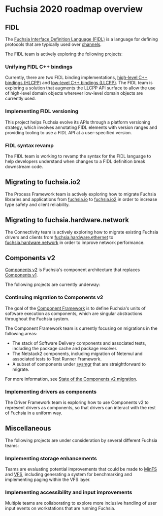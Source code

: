 # Fuchsia 2020 roadmap overview

## FIDL

The [Fuchsia Interface Definition Language (FIDL)](/docs/glossary.md#fidl) is a
language for defining protocols that are typically used over
[channels](/docs/glossary.md#channel).

The FIDL team is actively exploring the following projects:

### Unifying FIDL C++ bindings

Currently, there are two FIDL binding implementations,
[high-level C++ bindings (HLCPP)](/docs/reference/fidl/bindings/hlcpp-bindings.md)
and
[low-level C++ bindings (LLCPP)](/docs/reference/fidl/bindings/llcpp-bindings.md).
The FIDL team is exploring a solution that augments the LLCPP API surface to
allow the use of high-level domain objects wherever low-level domain objects are
currently used.

### Implementing FIDL versioning

This project helps Fuchsia evolve its APIs through a platform versioning
strategy, which involves annotating FIDL elements with version ranges and
providing tooling to use a FIDL API at a user-specified version.

### FIDL syntax revamp

The FIDL team is working to revamp the syntax for the FIDL language to help
developers understand when changes to a FIDL definition break downstream code.

## Migrating to fuchsia.io2

The Process Framework team is actively exploring how to migrate Fuchsia
libraries and applications from [fuchsia.io](/sdk/fidl/fuchsia.io/) to
[fuchsia.io2](/sdk/fidl/fuchsia.io2/) in order to increase type safety and
client reliability.

## Migrating to fuchsia.hardware.network

The Connectivity team is actively exploring how to migrate existing Fuchsia
drivers and clients from
[fuchsia.hardware.ethernet](/sdk/fidl/fuchsia.hardware.ethernet/) to
[fuchsia.hardware.network](/sdk/fidl/fuchsia.hardware.network/) in order to
improve network performance.

## Components v2

[Components v2](/docs/glossary.md#components-v2) is Fuchsia's component
architecture that replaces [Components v1](/docs/glossary.md#components-v1).

The following projects are currently underway:

### Continuing migration to Components v2

The goal of the [Component Framework](/docs/glossary.md#component-framework) is
to define Fuchsia's units of software execution as components, which are
singular abstractions throughout the Fuchsia system.

The Component Framework team is currently focusing on migrations in the
following areas:

-   The stack of Software Delivery components and associated tests, including
    the package cache and package resolver.
-   The Netstack2 components, including migration of Netemul and associated
    tests to Test Runner Framework.
-   A subset of components under [sysmgr](/docs/glossary.md#sysmgr) that are
    straightforward to migrate.

For more information, see
[State of the Components v2 migration](/docs/concepts/components/v2/migration.md).

### Implementing drivers as components

The Driver Framework team is exploring how to use Components v2 to represent
drivers as components, so that drivers can interact with the rest of Fuchsia in
a uniform way.

## Miscellaneous

The following projects are under consideration by several different Fuchsia
teams:

### Implementing storage enhancements

Teams are evaluating potential improvements that could be made to
[MinFS](/docs/concepts/filesystems/minfs.md) and
[VFS](/docs/concepts/system/life_of_an_open.md#vfs_layer), including generating
a system for benchmarking and implementing paging within the VFS layer.

### Implementing accessibility and input improvements

Multiple teams are collaborating to explore more inclusive handling of user
input events on workstations that are running Fuchsia.
